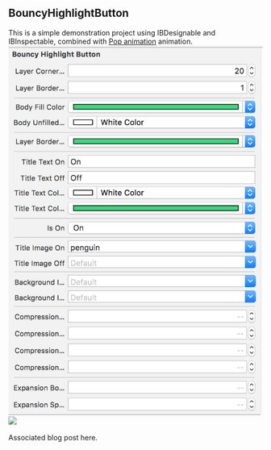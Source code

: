 ## BouncyHighlightButton ##

This is a simple demonstration project using IBDesignable and IBInspectable, combined with [Pop animation](https://github.com/facebook/pop) animation.
![](https://github.com/jellybeanjohnny/BouncyHighlightButton/blob/master/BouncyHighlightButton/IBScreenshot.png)
![](https://media.giphy.com/media/10tauOKihB325G/giphy.gif)

Associated blog post here.
